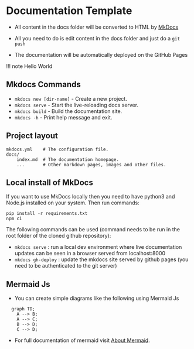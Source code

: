 # Documentation Template

- All content in the docs folder will be converted to HTML by [MkDocs](https://www.mkdocs.org)

- All you need to do is edit content in the docs folder and just do a `git push`

- The documentation will be automatically deployed on the GitHub Pages

!!! note
    Hello World
    
## Mkdocs Commands

* `mkdocs new [dir-name]` - Create a new project.
* `mkdocs serve` - Start the live-reloading docs server.
* `mkdocs build` - Build the documentation site.
* `mkdocs -h` - Print help message and exit.

## Project layout

    mkdocs.yml    # The configuration file.
    docs/
        index.md  # The documentation homepage.
        ...       # Other markdown pages, images and other files.


## Local install of MkDocs

If you want to use MkDocs locally then you need to have python3 and Node.js installed on your system.  Then run commands:

```shell
pip install -r requirements.txt
npm ci
```

The following commands can be used (command needs to be run in the root folder of the cloned github repository):

-   `mkdocs serve` : run a local dev environment where live documentation updates can be seen in a browser served from localhost:8000
-   `mkdocs gh-deploy` : update the mkdocs site served by github pages (you need to be authenticated to the git server)

## Mermaid Js

- You can create simple diagrams like the following using Mermaid Js

```diagram
  graph TD;
    A --> B;
    A --> C;
    B --> D;
    C --> D;
```

- For full documentation of mermaid visit [About Mermaid](https://mermaid-js.github.io/mermaid/#/).
